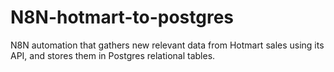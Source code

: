 # N8N-hotmart-to-postgres
N8N automation that gathers new relevant data from Hotmart sales using its API, and stores them in Postgres relational tables.
